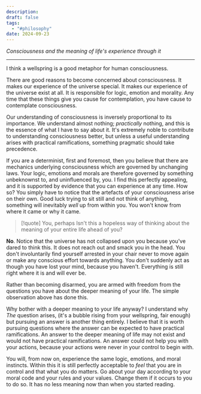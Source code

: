 ```yaml
---
description: 
draft: false
tags:
  - "#philosophy"
date: 2024-09-23
---
```

*Consciousness and the meaning of life's experience through it*

---
I think a wellspring is a good metaphor for human consciousness. 

There are good reasons to become concerned about consciousness. It makes our experience of the universe special. It makes our experience of the universe exist at all. It is responsible for logic, emotion and morality. Any time that these things give you cause for contemplation, you have cause to contemplate consciousness.

Our understanding of consciousness is inversely proportional to its importance. We understand almost nothing; *practically* nothing, and this is the essence of what I have to say about it. It's extremely noble to contribute to understanding consciousness better, but unless a useful understanding arises with practical ramifications, something pragmatic should take precedence. 

If you are a determinist, first and foremost, then you believe that there are mechanics underlying consciousness which are governed by unchanging laws. Your logic, emotions and morals are therefore governed by something unbeknownst to, and uninfluenced by, you. I find this perfectly appealing, and it is supported by evidence that you can experience at any time. How so? You simply have to notice that the artefacts of your consciousness arise on their own. Good luck trying to sit still and not think of anything, something will inevitably *well* up from within you. You won't know from where it came or why it came.

> [!quote] You, perhaps
> Isn't this a hopeless way of thinking about the meaning of your entire life ahead of you?

**No**. Notice that the universe has not collapsed upon you because you've dared to think this. It does not reach out and smack you in the head. You don't involuntarily find yourself arrested in your chair never to move again or make any conscious effort towards anything. You don't suddenly act as though you have lost your mind, because you haven't. Everything is still right where it is and will ever be.

Rather than becoming disarmed, you are armed with freedom from the questions you have about the deeper meaning of your life. The simple observation above has done this.

Why bother with a deeper meaning to your life anyway? I understand why *The* question arises, (it's a bubble rising from your wellspring, fair enough) but pursuing an answer is another thing entirely. I believe that it is worth pursuing questions where the answer can be expected to have practical ramifications. An answer to the deeper meaning of life may not exist and would not have practical ramifications. An answer could not help you with your actions, because your actions were never in your control to begin with.

You will, from now on, experience the same logic, emotions, and moral instincts. Within this it is still perfectly acceptable to *feel* that you are in control and that what you do matters. Go about your day according to your moral code and your rules and your values. Change them if it occurs to you to do so. It has no less meaning now than when you started reading.
